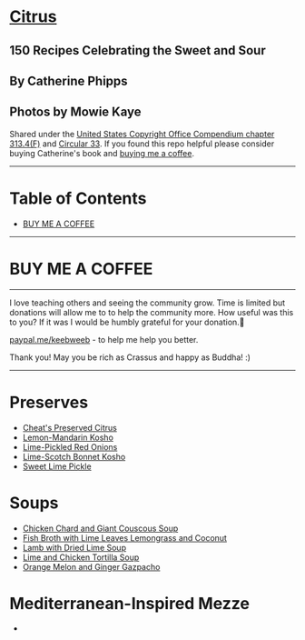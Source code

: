 # [Citrus](https://www.goodreads.com/en/book/show/31423726-citrus)

## 150 Recipes Celebrating the Sweet and Sour

## By Catherine Phipps
## Photos by Mowie Kaye

Shared under the [United States Copyright Office Compendium chapter 313.4(F)](https://www.copyright.gov/comp3/docs/compendium.pdf) and [Circular 33](https://www.copyright.gov/circs/circ33.pdf). If you found this repo helpful please consider buying Catherine's book and [buying me a coffee](#buy-me-a-coffee).

---

# Table of Contents

- [BUY ME A COFFEE](#buy-me-a-coffee)

---

# BUY ME A COFFEE

---

I love teaching others and seeing the community grow. Time is limited but donations will allow me to to help the community more. How useful was this to you? If it  was I would be humbly grateful for your donation.🙏

[paypal.me/keebweeb](https://paypal.me/keebweeb) - to help me help you better.

Thank you! May you be rich as Crassus and happy as Buddha! :)

----

# Preserves
* [Cheat's Preserved Citrus](https://github.com/EanNewton/Citrus/blob/master/Preserves/Cheats%20Preserved%20Citrus.md)
* [Lemon-Mandarin Kosho](https://github.com/EanNewton/Citrus/blob/master/Preserves/Lemon-Mandarin%20Kosho.md)
* [Lime-Pickled Red Onions](https://github.com/EanNewton/Citrus/blob/master/Preserves/Lime-Pickled%20Red%20Onions.md)
* [Lime-Scotch Bonnet Kosho](https://github.com/EanNewton/Citrus/blob/master/Preserves/Lime-Scotch%20Bonnet%20Kosho.md)
* [Sweet Lime Pickle](https://github.com/EanNewton/Citrus/blob/master/Preserves/Sweet%20Lime%20Pickle.md)

# Soups
* [Chicken Chard and Giant Couscous Soup](https://github.com/EanNewton/Citrus/blob/master/Soups/Chicken%20Chard%20and%20Giant%20Couscous%20Soup.md)
* [Fish Broth with Lime Leaves Lemongrass and Coconut](https://github.com/EanNewton/Citrus/blob/master/Soups/Fish%20Broth%20with%20Lime%20Leaves%20Lemongrass%20and%20Coconut.md)
* [Lamb with Dried Lime Soup](https://github.com/EanNewton/Citrus/blob/master/Soups/Lamb%20and%20Dried%20Lime%20Soup.md)
* [Lime and Chicken Tortilla Soup](https://github.com/EanNewton/Citrus/blob/master/Soups/Lime%20and%20Chicken%20Tortilla%20Soup.md)
* [Orange Melon and Ginger Gazpacho](https://github.com/EanNewton/Citrus/blob/master/Soups/Orange%20Melon%20and%20Ginger%20Gazpacho.md)

# Mediterranean-Inspired Mezze
* 

